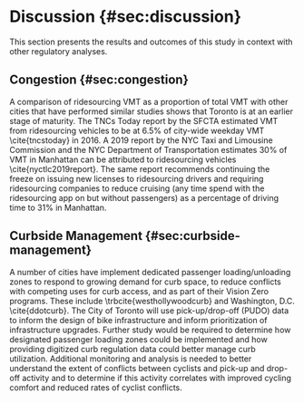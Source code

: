 # Discussion {#sec:discussion}

This section presents the results and outcomes of this study in context with
other regulatory analyses.

## Congestion {#sec:congestion}

A comparison of ridesourcing VMT as a proportion of total VMT with other cities
that have performed similar studies shows that Toronto is at an earlier stage
of maturity. The TNCs Today report by the SFCTA estimated VMT from ridesourcing
vehicles to be at 6.5% of city-wide weekday VMT \cite{tncstoday} in 2016. A
2019 report by the NYC Taxi and Limousine Commission and the NYC Department of
Transportation estimates 30% of VMT in Manhattan can be attributed to
ridesourcing vehicles \cite{nyctlc2019report}. The same report recommends
continuing the freeze on issuing new licenses to ridesourcing drivers and
requiring ridesourcing companies to reduce cruising (any time spend with the
ridesourcing app on but without passengers) as a percentage of driving time to
31% in Manhattan.

## Curbside Management {#sec:curbside-management}

A number of cities have implement dedicated passenger loading/unloading zones
to respond to growing demand for curb space, to reduce conflicts with competing
uses for curb access, and as part of their Vision Zero programs. These include
\trbcite{westhollywoodcurb} and Washington, D.C. \cite{ddotcurb}. The City of
Toronto will use pick-up/drop-off (PUDO) data to inform the design of bike
infrastructure and inform prioritization of infrastructure upgrades. Further
study would be required to determine how designated passenger loading zones
could be implemented and how providing digitized curb regulation data could
better manage curb utilization. Additional monitoring and analysis is needed to
better understand the extent of conflicts between cyclists and pick-up and
drop-off activity and to determine if this activity correlates with improved
cycling comfort and reduced rates of cyclist conflicts.

